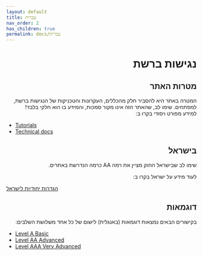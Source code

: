 ```yaml
---
layout: default
title: עברית
nav_order: 2
has_children: true
permalink: docs/עברית
---
```

<div dir="rtl">

 

<h1>
נגישות ברשת
</h1>

 <h2>
 מטרות האתר
 </h2>
המטרה באתר היא להסביר חלק מהכללים, העקרונות והטכניקות של הנגישות ברשת, למפתחים.
שימו לב, שהאתר הזה אינו מקור סמכות, והמידע בו הוא חלקי בלבד!
<br>
למידע מפורט ויסודי בקרו ב:

<br>
<div dir="ltr">

* [Tutorials](/accessibility/docs/Tutorials) 
* [Technical docs](accessibility/docs/Technical%20Docs)
</div>
<h2>בישראל </h2>

שימו לב שבישראל החוק מציין את רמה AA כרמה הנדרשת באתרים. 

לעוד מידע על ישראל בקרו ב:

<div dir="ltr">
<a href="/accessibility/docs/Tutorials">הגדרות יחודיות לישראל</a>
 


</div>

 <h2>
 דוגמאות
 </h2>
בקישורים הבאים נמצאות דוגמאות (באנגלית) לישום של כל אחד משלושת השלבים:


<div dir="ltr">
<ul>
<li>
<a href="/accessibility/docs/LevelA">Level A Basic</a>
</li>
<li>
<a href="/accessibility/docs/LevelAA">Level AA Advanced</a>
</li>
<li>
<a href="/accessibility/docs/LevelAAA">Level AAA  Very Advanced</a>
</li>
 </ul>


 
</div>

 

</div>